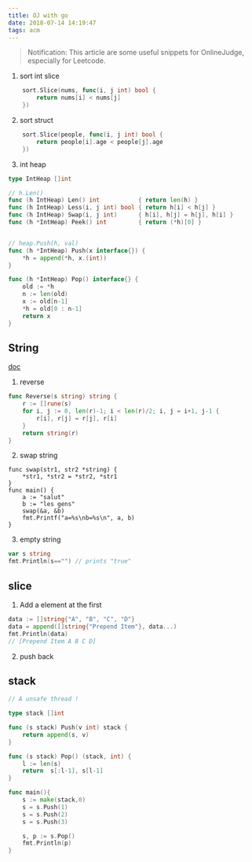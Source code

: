 ```yaml
---
title: OJ with go
date: 2018-07-14 14:19:47
tags: acm
---
```



> Notification:
> This article are some useful snippets for OnlineJudge, especially for Leetcode.


1. sort int slice

```go
	sort.Slice(nums, func(i, j int) bool {
		return nums[i] < nums[j]
	})
```

2. sort struct

```go
	sort.Slice(people, func(i, j int) bool {
		return people[i].age < people[j].age
	})
```

3. int heap
```go
type IntHeap []int

// h.Len()
func (h IntHeap) Len() int           { return len(h) }
func (h IntHeap) Less(i, j int) bool { return h[i] < h[j] }
func (h IntHeap) Swap(i, j int)      { h[i], h[j] = h[j], h[i] }
func (h *IntHeap) Peek() int         { return (*h)[0] }


// heap.Push(h, val)
func (h *IntHeap) Push(x interface{}) {
	*h = append(*h, x.(int))
}

func (h *IntHeap) Pop() interface{} {
	old := *h
	n := len(old)
	x := old[n-1]
	*h = old[0 : n-1]
	return x
}
```



## String
[doc](https://golang.org/pkg/strings/?m=all)

1. reverse
```go
func Reverse(s string) string {
	r := []rune(s)
	for i, j := 0, len(r)-1; i < len(r)/2; i, j = i+1, j-1 {
		r[i], r[j] = r[j], r[i]
	}
	return string(r)
}
```
2. swap string
```
func swap(str1, str2 *string) {
    *str1, *str2 = *str2, *str1
}
func main() {
    a := "salut"
    b := "les gens"
    swap(&a, &b)
    fmt.Printf("a=%s\nb=%s\n", a, b)
}
```

3. empty string
```go
var s string
fmt.Println(s=="") // prints "true"
```

## slice
1. Add a element at the first
```go
data := []string{"A", "B", "C", "D"}
data = append([]string{"Prepend Item"}, data...)
fmt.Println(data)
// [Prepend Item A B C D]
```
2. push back

## stack
```go
// A unsafe thread !

type stack []int

func (s stack) Push(v int) stack {
    return append(s, v)
}

func (s stack) Pop() (stack, int) {
    l := len(s)
    return  s[:l-1], s[l-1]
}

func main(){
    s := make(stack,0)
    s = s.Push(1)
    s = s.Push(2)
    s = s.Push(3)

    s, p := s.Pop()
    fmt.Println(p)
}
```
